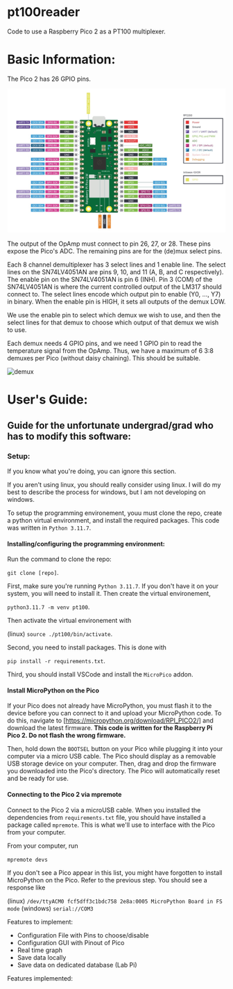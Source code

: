 # pt100reader
Code to use a Raspberry Pico 2 as a PT100 multiplexer.

# Basic Information:

The Pico 2 has 26 GPIO pins.

![pico2](./documentation/images/pico2pinout.jpg)

The output of the OpAmp must connect to pin 26, 27, or 28. These pins expose the Pico's ADC.
The remaining pins are for the (de)mux select pins.

Each 8 channel demultiplexer has 3 select lines and 1 enable line. The select lines on the SN74LV4051AN are pins 9, 10, and 11 (A, B, and C respectively). The enable pin on the SN74LV4051AN is pin 6 (INH). Pin 3 (COM) of the SN74LV4051AN is where the current controlled output of the LM317 should connect to.
The select lines encode which output pin to enable (Y0, ..., Y7) in binary. When the enable pin is HIGH, it sets all outputs of the demux LOW.

We use the enable pin to select which demux we wish to use, and then the select lines for that demux to choose which output of that demux we wish to use.

Each demux needs 4 GPIO pins, and we need 1 GPIO pin to read the temperature signal from the OpAmp. Thus, we have a maximum of 6 3:8 demuxes per Pico (without daisy chaining). This should be suitable. 

![demux](./documentation/images/demuxPinout.jpg)

# User's Guide:

## Guide for the unfortunate undergrad/grad who has to modify this software:

### Setup:

If you know what you're doing, you can ignore this section.

If you aren't using linux, you should really consider using linux. I will do my best to describe the process for windows, but I am not developing on windows.

To setup the programming environement, youu must clone the repo, create a python virtual environment, and install the required packages. This code was written in ``Python 3.11.7``.

#### Installing/configuring the programming environment:

Run the command to clone the repo:

   ``git clone [repo]``.

First, make sure you're running ``Python 3.11.7``. If you don't have it on your system, you will need to install it. Then create the virtual environement,

   ``python3.11.7 -m venv pt100``.

Then activate the virtual environement with

(linux)   ``source ./pt100/bin/activate``.

Second, you need to install packages. This is done with

   ``pip install -r requirements.txt``.

Third, you should install VSCode and install the ``MicroPico`` addon.

#### Install MicroPython on the Pico

If your Pico does not already have MicroPython, you must flash it to the device before you can connect to it and upload your MicroPython code. To do this, navigate to [https://micropython.org/download/RPI_PICO2/] and download the latest firmware. **This code is written for the Raspberry Pi Pico 2. Do not flash the wrong firmware.**

Then, hold down the ``BOOTSEL`` button on your Pico while plugging it into your computer via a micro USB cable. The Pico should display as a removable USB storage device on your computer. Then, drag and drop the firmware you downloaded into the Pico's directory. The Pico will automatically reset and be ready for use.

#### Connecting to the Pico 2 via mpremote

Connect to the Pico 2 via a microUSB cable. When you installed the dependencies from ``requirements.txt`` file, you should have installed a package called ``mpremote``. This is what we'll use to interface with the Pico from your computer. 

From your computer, run 

   ``mpremote devs``

If you don't see a Pico appear in this list, you might have forgotten to install MicroPython on the Pico. Refer to the previous step. You should see a response like 

(linux)   ``/dev/ttyACM0 fcf5dff3c1bdc758 2e8a:0005 MicroPython Board in FS mode``
(windows)   ``serial://COM3``




Features to implement:
- Configuration File with Pins to choose/disable
- Configuration GUI with Pinout of Pico
- Real time graph
- Save data locally
- Save data on dedicated database (Lab Pi)

Features implemented:
